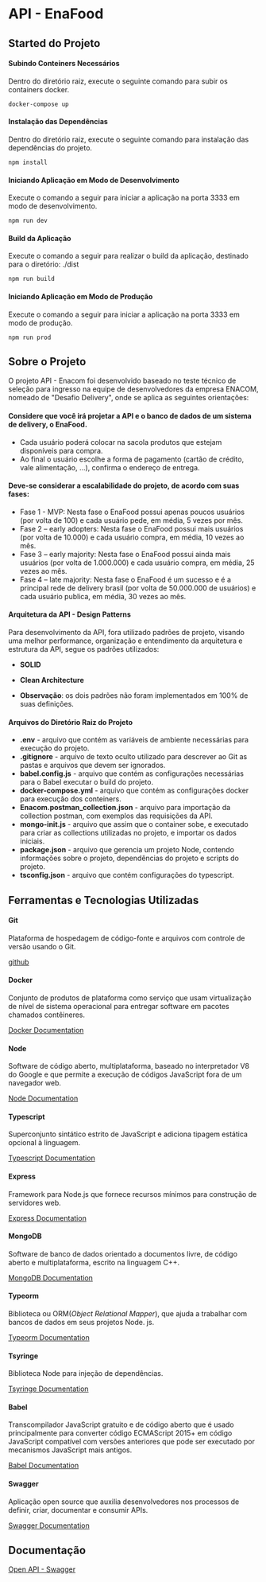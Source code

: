 # API - EnaFood 

## Started do Projeto

#### Subindo Conteiners Necessários

Dentro do diretório raiz, execute o seguinte comando para subir os containers docker.

`docker-compose up`

#### Instalação das Dependências

Dentro do diretório raiz, execute o seguinte comando para instalação das dependências do projeto.

`npm install`

#### Iniciando Aplicação em Modo de Desenvolvimento

Execute o comando a seguir para iniciar a aplicação na porta 3333 em modo de desenvolvimento.

`npm run dev`

#### Build da Aplicação

Execute o comando a seguir para realizar o build da aplicação, destinado para o diretório: ./dist

`npm run build`

#### Iniciando Aplicação em Modo de Produção

Execute o comando a seguir para iniciar a aplicação na porta 3333 em modo de produção.

`npm run prod`


## Sobre o Projeto

O projeto API - Enacom foi desenvolvido baseado no teste técnico de seleção para ingresso na equipe de desenvolvedores da empresa ENACOM, nomeado de "Desafio Delivery", onde se aplica as seguintes orientações:

#### Considere que você irá projetar a API e o banco de dados de um sistema de delivery, o EnaFood.

* Cada usuário poderá colocar na sacola produtos que estejam disponíveis para compra.
* Ao final o usuário escolhe a forma de pagamento (cartão de crédito, vale alimentação, ...),
confirma o endereço de entrega.

#### Deve-se considerar a escalabilidade do projeto, de acordo com suas fases:

* Fase 1 - MVP: Nesta fase o EnaFood possui apenas poucos usuários (por volta de 100) e cada
usuário pede, em média, 5 vezes por mês. 
* Fase 2 – early adopters: Nesta fase o EnaFood possui mais usuários (por volta de 10.000) e
cada usuário compra, em média, 10 vezes ao mês. 
* Fase 3 – early majority: Nesta fase o EnaFood possui ainda mais usuários (por volta de
1.000.000) e cada usuário compra, em média, 25 vezes ao mês.
* Fase 4 – late majority: Nesta fase o EnaFood é um sucesso e é a principal rede de delivery
brasil (por volta de 50.000.000 de usuários) e cada usuário publica, em média, 30 vezes ao
mês. 

#### Arquitetura da API - Design Patterns

Para desenvolvimento da API, fora utilizado padrões de projeto, visando uma melhor performance, organização e entendimento da arquitetura e estrutura da API, segue os padrões utilizados:

* **SOLID** 

* **Clean Architecture**

* **Observação**: os dois padrões não foram implementados em 100% de suas definições.

#### Arquivos do Diretório Raiz do Projeto

* **.env** - arquivo que contém as variáveis de ambiente necessárias para execução do projeto.
* **.gitignore** - arquivo de texto oculto utilizado para descrever ao Git as pastas e arquivos que devem ser ignorados.
* **babel.config.js** - arquivo que contém as configurações necessárias para o Babel executar o build do projeto.
* **docker-compose.yml** - arquivo que contém as configurações docker para execução dos conteiners.
* **Enacom.postman_collection.json** - arquivo para importação da collection postman, com exemplos das requisições da API.
* **mongo-init.js** - arquivo que assim que o container sobe, e executado para criar as collections utilizadas no projeto, e importar os dados iniciais.
* **package.json** - arquivo que gerencia um projeto Node, contendo informações sobre o projeto, dependências do projeto e scripts do projeto.
* **tsconfig.json** - arquivo que contém configurações do typescript.

## Ferramentas e Tecnologias Utilizadas  

#### Git

Plataforma de hospedagem de código-fonte e arquivos com controle de versão usando o Git.   

[github](https://github.com/)  

#### Docker

Conjunto de produtos de plataforma como serviço que usam virtualização de nível de sistema operacional para entregar software em pacotes chamados contêineres.   

[Docker Documentation](https://docs.docker.com/)  

#### Node

Software de código aberto, multiplataforma, baseado no interpretador V8 do Google e que permite a execução de códigos JavaScript fora de um navegador web.

[Node Documentation](https://nodejs.org/en/docs)  

#### Typescript

Superconjunto sintático estrito de JavaScript e adiciona tipagem estática opcional à linguagem.

[Typescript Documentation](https://www.typescriptlang.org/docs/)  

#### Express

Framework para Node.js que fornece recursos mínimos para construção de servidores web.

[Express Documentation](https://expressjs.com/)  

#### MongoDB

Software de banco de dados orientado a documentos livre, de código aberto e multiplataforma, escrito na linguagem C++.

[MongoDB Documentation](https://www.mongodb.com/docs/)  

#### Typeorm

Biblioteca ou ORM(*Object Relational Mapper*), que ajuda a trabalhar com bancos de dados em seus projetos Node. js.

[Typeorm  Documentation](https://typeorm.io/)  

#### Tsyringe

Biblioteca Node para injeção de dependências.

[Tsyringe Documentation](https://github.com/microsoft/tsyringe)  

#### Babel

Transcompilador JavaScript gratuito e de código aberto que é usado principalmente para converter código ECMAScript 2015+ em código JavaScript compatível com versões anteriores que pode ser executado por mecanismos JavaScript mais antigos.

[Babel Documentation](https://babeljs.io/docs/)  

#### Swagger

Aplicação open source que auxilia desenvolvedores nos processos de definir, criar, documentar e consumir APIs.

[Swagger Documentation](https://swagger.io/docs/)  

## Documentação

[Open API - Swagger](http://localhost:3333/api-docs/)